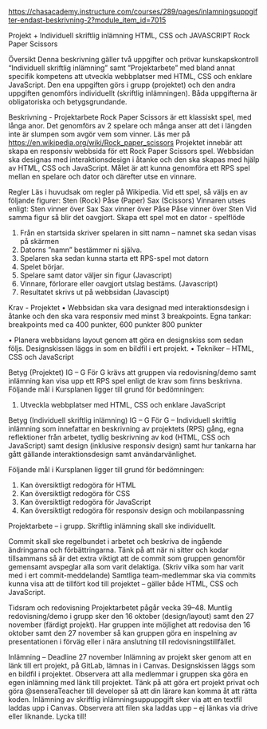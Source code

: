 https://chasacademy.instructure.com/courses/289/pages/inlamningsuppgifter-endast-beskrivning-2?module_item_id=7015

Projekt + Individuell skriftlig inlämning
HTML, CSS och JAVASCRIPT
Rock Paper Scissors

Översikt
Denna beskrivning gäller två uppgifter och prövar kunskapskontroll “Individuell skriftlig inlämning” samt ”Projektarbete” med bland annat specifik kompetens att utveckla webbplatser med HTML, CSS och enklare JavaScript.
Den ena uppgiften görs i grupp (projektet) och den andra uppgiften genomförs individuellt (skriftlig inlämningen). Båda uppgifterna är obligatoriska och betygsgrundande.

Beskrivning - Projektarbete
Rock Paper Scissors är ett klassiskt spel, med långa anor. Det genomförs av 2 spelare och många anser att det i längden inte är slumpen som avgör vem som vinner.
Läs mer på https://en.wikipedia.org/wiki/Rock_paper_scissors
Projektet innebär att skapa en responsiv webbsida för ett Rock Paper Scissors spel.
Webbsidan ska designas med interaktionsdesign i åtanke och den ska skapas med hjälp av
HTML, CSS och JavaScript. Målet är att kunna genomföra ett RPS spel mellan en spelare
och dator och därefter utse en vinnare.

Regler
Läs i huvudsak om regler på Wikipedia.
Vid ett spel, så väljs en av följande figurer:
Sten (Rock)
Påse (Paper)
Sax (Scissors)
Vinnaren utses enligt:
Sten vinner över Sax
Sax vinner över Påse
Påse vinner över Sten
Vid samma figur så blir det oavgjort.
Skapa ett spel mot en dator - spelflöde

1. Från en startsida skriver spelaren in sitt namn – namnet ska sedan visas på skärmen
2. Datorns ”namn” bestämmer ni själva.
3. Spelaren ska sedan kunna starta ett RPS-spel mot datorn
4. Spelet börjar.
5. Spelare samt dator väljer sin figur (Javascript)
6. Vinnare, förlorare eller oavgjort utslag bestäms. (Javascript)
7. Resultatet skrivs ut på webbsidan (Javascipt)

Krav - Projektet
• Webbsidan ska vara designad med interaktionsdesign i åtanke och den ska vara
responsiv med minst 3 breakpoints.
Egna tankar: breakpoints med ca 400 punkter, 600 punkter 800 punkter

• Planera webbsidans layout genom att göra en designskiss som sedan följs.
Designskissen läggs in som en bildfil i ert projekt.
• Tekniker – HTML, CSS och JavaScript

Betyg (Projektet) IG – G
För G krävs att gruppen via redovisning/demo samt inlämning kan visa upp ett RPS spel
enligt de krav som finns beskrivna.
Följande mål i Kursplanen ligger till grund för bedömningen:

1. Utveckla webbplatser med HTML, CSS och enklare JavaScript

Betyg (Individuell skriftlig inlämning) IG – G
För G – Individuell skriftlig inlämning som innefattar en beskrivning av projektets (RPS)
gång, egna reflektioner från arbetet, tydlig beskrivning av kod (HTML, CSS och JavaScript)
samt design (inklusive responsiv design) samt hur tankarna har gått gällande
interaktionsdesign samt användarvänlighet.

Följande mål i Kursplanen ligger till grund för bedömningen:

1. Kan översiktligt redogöra för HTML
2. Kan översiktligt redogöra för CSS
3. Kan översiktligt redogöra för JavaScript
4. Kan översiktligt redogöra för responsiv design och mobilanpassning

Projektarbete – i grupp.
Skriftlig inlämning skall ske individuellt.

Commit skall ske regelbundet i arbetet och beskriva de ingående ändringarna och
förbättringarna. Tänk på att när ni sitter och kodar tillsammans så är det extra viktigt att de
commit som gruppen genomför gemensamt avspeglar alla som varit delaktiga. (Skriv vilka
som har varit med i ert commit-meddelande) Samtliga team-medlemmar ska via commits
kunna visa att de tillfört kod till projektet – gäller både HTML, CSS och JavaScript.

Tidsram och redovisning
Projektarbetet pågår vecka 39–48. Muntlig redovisning/demo i grupp sker den 16 oktober
(design/layout) samt den 27 november (färdigt projekt).
Har gruppen inte möjlighet att redovisa den 16 oktober samt den 27 november så kan
gruppen göra en inspelning av presentationen i förväg eller i nära anslutning till
redovisningstillfället.

Inlämning – Deadline 27 november
Inlämning av projekt sker genom att en länk till ert projekt, på GitLab, lämnas in i Canvas.
Designskissen läggs som en bildfil i projektet. Observera att alla medlemmar i gruppen ska
göra en egen inlämning med länk till projektet.
Tänk på att göra ert projekt privat och göra @senseraTeacher till developer så att din lärare
kan komma åt att rätta koden.
Inlämning av skriftlig inlämningsuppuppgift sker via att en textfil laddas upp i Canvas.
Observera att filen ska laddas upp – ej länkas via drive eller liknande.
Lycka till!
